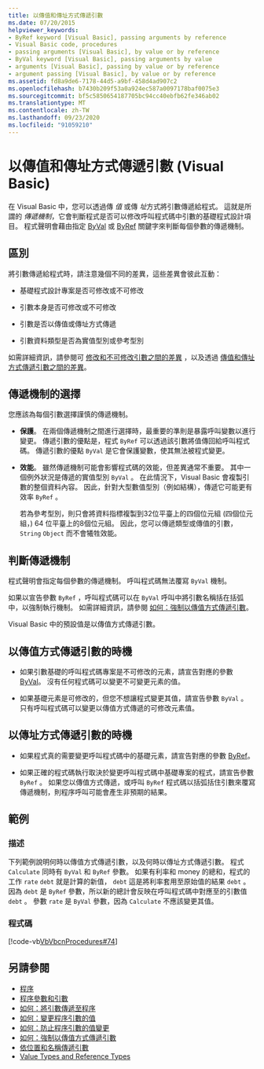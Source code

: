```yaml
---
title: 以傳值和傳址方式傳遞引數
ms.date: 07/20/2015
helpviewer_keywords:
- ByRef keyword [Visual Basic], passing arguments by reference
- Visual Basic code, procedures
- passing arguments [Visual Basic], by value or by reference
- ByVal keyword [Visual Basic], passing arguments by value
- arguments [Visual Basic], passing by value or by reference
- argument passing [Visual Basic], by value or by reference
ms.assetid: fd8a9de6-7178-44d5-a9bf-458d4ad907c2
ms.openlocfilehash: b7430b209f53a0a924ec587a0097178baf0075e3
ms.sourcegitcommit: bf5c5850654187705bc94cc40ebfb62fe346ab02
ms.translationtype: MT
ms.contentlocale: zh-TW
ms.lasthandoff: 09/23/2020
ms.locfileid: "91059210"
---
```

# <a name="passing-arguments-by-value-and-by-reference-visual-basic"></a>以傳值和傳址方式傳遞引數 (Visual Basic)

在 Visual Basic 中，您可以透過傳 *值* 或傳 *址*方式將引數傳遞給程式。 這就是所謂的 *傳遞機制*，它會判斷程式是否可以修改呼叫程式碼中引數的基礎程式設計項目。 程式聲明會藉由指定 [ByVal](../../../language-reference/modifiers/byval.md) 或 [ByRef](../../../language-reference/modifiers/byref.md) 關鍵字來判斷每個參數的傳遞機制。  
  
## <a name="distinctions"></a>區別  

 將引數傳遞給程式時，請注意幾個不同的差異，這些差異會彼此互動：  
  
- 基礎程式設計專案是否可修改或不可修改  
  
- 引數本身是否可修改或不可修改  
  
- 引數是否以傳值或傳址方式傳遞  
  
- 引數資料類型是否為實值型別或參考型別  
  
 如需詳細資訊，請參閱可 [修改和不可修改引數之間的差異](./differences-between-modifiable-and-nonmodifiable-arguments.md) ，以及透過 [傳值和傳址方式傳遞引數之間的差異](./differences-between-passing-an-argument-by-value-and-by-reference.md)。  
  
## <a name="choice-of-passing-mechanism"></a>傳遞機制的選擇  

 您應該為每個引數選擇謹慎的傳遞機制。  
  
- **保護**。 在兩個傳遞機制之間進行選擇時，最重要的準則是暴露呼叫變數以進行變更。 傳遞引數的優點是，程式 `ByRef` 可以透過該引數將值傳回給呼叫程式碼。 傳遞引數的優點 `ByVal` 是它會保護變數，使其無法被程式變更。  
  
- **效能**。 雖然傳遞機制可能會影響程式碼的效能，但差異通常不重要。 其中一個例外狀況是傳遞的實值型別 `ByVal` 。 在此情況下，Visual Basic 會複製引數的整個資料內容。 因此，針對大型數值型別（例如結構），傳遞它可能更有效率 `ByRef` 。  
  
     若為參考型別，則只會將資料指標複製到32位平臺上的四個位元組 (四個位元組，) 64 位平臺上的8個位元組。 因此，您可以傳遞類型或傳值的引數， `String` `Object` 而不會犧牲效能。  
  
## <a name="determination-of-the-passing-mechanism"></a>判斷傳遞機制  

 程式聲明會指定每個參數的傳遞機制。 呼叫程式碼無法覆寫 `ByVal` 機制。  
  
 如果以宣告參數 `ByRef` ，呼叫程式碼可以在 `ByVal` 呼叫中將引數名稱括在括弧中，以強制執行機制。 如需詳細資訊，請參閱 [如何：強制以傳值方式傳遞引數](./how-to-force-an-argument-to-be-passed-by-value.md)。  
  
 Visual Basic 中的預設值是以傳值方式傳遞引數。  
  
## <a name="when-to-pass-an-argument-by-value"></a>以傳值方式傳遞引數的時機  
  
- 如果引數基礎的呼叫程式碼專案是不可修改的元素，請宣告對應的參數 [ByVal](../../../language-reference/modifiers/byval.md)。 沒有任何程式碼可以變更不可變更元素的值。  
  
- 如果基礎元素是可修改的，但您不想讓程式變更其值，請宣告參數 `ByVal` 。 只有呼叫程式碼可以變更以傳值方式傳遞的可修改元素值。  
  
## <a name="when-to-pass-an-argument-by-reference"></a>以傳址方式傳遞引數的時機  
  
- 如果程式真的需要變更呼叫程式碼中的基礎元素，請宣告對應的參數 [ByRef](../../../language-reference/modifiers/byref.md)。  
  
- 如果正確的程式碼執行取決於變更呼叫程式碼中基礎專案的程式，請宣告參數 `ByRef` 。 如果您以傳值方式傳遞，或呼叫 `ByRef` 程式碼以括弧括住引數來覆寫傳遞機制，則程序呼叫可能會產生非預期的結果。  
  
## <a name="example"></a>範例  
  
### <a name="description"></a>描述  

 下列範例說明何時以傳值方式傳遞引數，以及何時以傳址方式傳遞引數。 程式 `Calculate` 同時有 `ByVal` 和 `ByRef` 參數。 如果有利率和 money 的總和，程式的工作 `rate` `debt` 就是計算的新值， `debt` 這是將利率套用至原始值的結果 `debt` 。 因為 `debt` 是 `ByRef` 參數，所以新的總計會反映在呼叫程式碼中對應至的引數值 `debt` 。 參數 `rate` 是 `ByVal` 參數，因為 `Calculate` 不應該變更其值。  
  
### <a name="code"></a>程式碼  

 [!code-vb[VbVbcnProcedures#74](~/samples/snippets/visualbasic/VS_Snippets_VBCSharp/VbVbcnProcedures/VB/Class2.vb#74)]  
  
## <a name="see-also"></a>另請參閱

- [程序](./index.md)
- [程序參數和引數](./procedure-parameters-and-arguments.md)
- [如何：將引數傳遞至程序](./how-to-pass-arguments-to-a-procedure.md)
- [如何：變更程序引數的值](./how-to-change-the-value-of-a-procedure-argument.md)
- [如何：防止程序引數的值變更](./how-to-protect-a-procedure-argument-against-value-changes.md)
- [如何：強制以傳值方式傳遞引數](./how-to-force-an-argument-to-be-passed-by-value.md)
- [依位置和名稱傳遞引數](./passing-arguments-by-position-and-by-name.md)
- [Value Types and Reference Types](../data-types/value-types-and-reference-types.md)
